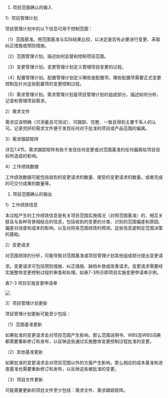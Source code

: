 
1. 项目范围确认的输入

1）项目管理计划

项目管理计划中的以下信息可用于控制范围：

（1）范围基准。用范围基准与实际结果比较，以决定是否有必要进行变更、采取纠正措施或预防措施。

（2）范围管理计划。描述如何监督和控制项目范围。

（3）变更管理计划。变更管理计划定义管理项目变更的过程。

（4）配置管理计划。配置管理计划定义哪些是配置项，哪些配置项需要正式变更控制及针对这些配置项的变更控制过程。

（5）需求管理计划。需求管理计划是项目管理计划的组成部分，描述如何分析、记录和管理项目需求。

2）需求文件

需求应该明确（可测量且可测试）、可跟踪、完整、一致且得到主要干系人的认可。记录完好的需求文件便于发现任何对于批准的项目或产品范围的偏离。

3）需求跟踪矩阵

详见7.4节。需求跟踪矩阵有助于发现任何变更或对范围基准的任何偏离给项目目标所造成的影响。

4）工作绩效数据

工作绩效数据可能包括收到的变更请求的数量、接受的变更请求的数量，或者完成的可交付成果的数量等。

1. 项目范围确认的输出

1）工作绩效信息

本过程产生的工作绩效信息是有关项目范围实施情况（对照范围基准）的、相互关联且与各种背景相结合的信息，包括收到的变更的分类、识别的范围偏差和原因、偏差对进度和成本的影响，以及对将来范围绩效的预测。这些信息是制定范围决策的基础。

2）变更请求

对范围绩效的分析，可能导致对范围基准或项目管理计划其他组成部分提出变更请

求。变更请求可包括预防措施、纠正措施、缺陷补救或改善请求。变更请求需要经实施整体变更控制过程的审查和处理。如表7-3所示即项目实施变更申请单示例。

表7-3 项目实施变更申请单

![](https://img.kancloud.cn/5f/af/5faffa1a910fa041b9dc9c47353c36bd_1476x778.png)

3）项目管理计划更新

项目管理计划更新可能至少包括：

（1）范围基准更新

如果批准的变更请求会对项目范围产生影响，那么范围说明书、WBS及WBS词典都需要重新修订和发布，以反映这些通过实施整体变更控制过程批准的变更。

（2）其他基准更新

如果批准的变更请求会对项目范围以外的方面产生影响，那么相应的成本基准和进度基准也需要重新修订和发布，以反映这些被批准的变更。

（3）项目文件更新

可能需要更新的项目文件至少包括：需求文件、需求跟踪矩阵。
